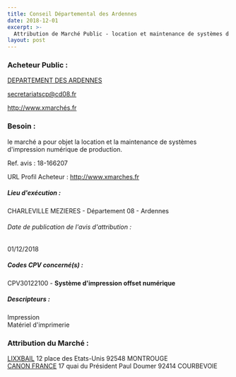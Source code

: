 ```yaml
---
title: Conseil Départemental des Ardennes
date: 2018-12-01
excerpt: >-
  Attribution de Marché Public - location et maintenance de systèmes d'impressions numériques de production
layout: post
---
```


### Acheteur Public : 
<a href="/acheteur-137/siren-220800049"> DEPARTEMENT DES ARDENNES</a><br/>



secretariatscp@cd08.fr


http://www.xmarchés.fr
### Besoin :

le marché a pour objet la location et la maintenance de systèmes d'impression numérique de production.

Ref. avis : 18-166207

URL Profil Acheteur : http://www.xmarches.fr

##### Lieu d'exécution :

CHARLEVILLE MEZIERES - Département 08 - Ardennes

###### Date de publication de l'avis d'attribution : 
01/12/2018

##### Codes CPV concerné(s) :
CPV30122100 - **Système d'impression offset numérique** <br/>

##### Descripteurs :
Impression <br/>
Matériel d'imprimerie <br/>

### Attribution du Marché :
<a href="/entreprise-573/siren-682039078"> LIXXBAIL</a>    12 place des Etats-Unis 92548 MONTROUGE <br/>
<a href="/entreprise-574/siren-738205269"> CANON FRANCE</a>    17 quai du Président Paul Doumer 92414 COURBEVOIE <br/>
